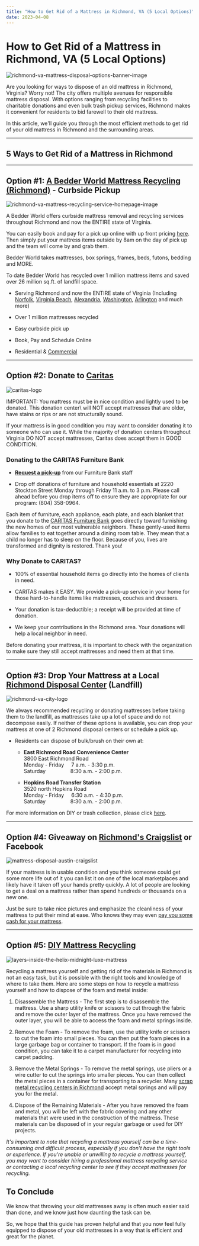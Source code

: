 ```yaml
---
title: "How to Get Rid of a Mattress in Richmond, VA (5 Local Options)"
date: 2023-04-08
---
```


# How to Get Rid of a Mattress in Richmond, VA (5 Local Options)

![richmond-va-mattress-disposal-options-banner-image](images/Most-Attractive-Youtube-Thumbnail-2023-04-07T201655.217-1024x576.png)

Are you looking for ways to dispose of an old mattress in Richmond, Virginia? Worry not! The city offers multiple avenues for responsible mattress disposal. With options ranging from recycling facilities to charitable donations and even bulk trash pickup services, Richmond makes it convenient for residents to bid farewell to their old mattress.

In this article, we'll guide you through the most efficient methods to get rid of your old mattress in Richmond and the surrounding areas.

* * *

## 5 Ways to Get Rid of a Mattress in Richmond

* * *

## Option #1: [A Bedder World Mattress Recycling (Richmond)](https://www.abedderworld.com/Richmond-VA) \- Curbside Pickup

![richmond-va-mattress-recycling-service-homepage-image](images/Screen-Shot-2023-04-07-at-8.19.05-PM-1024x565.png)

A Bedder World offers curbside mattress removal and recycling services throughout Richmond and now the ENTIRE state of Virginia.

You can easily book and pay for a pick up online with up front pricing [here](https://www.abedderworld.com/book-online/). Then simply put your mattress items outside by 8am on the day of pick up and the team will come by and grab them.

Bedder World takes mattresses, box springs, frames, beds, futons, bedding and MORE.

To date Bedder World has recycled over 1 million mattress items and saved over 26 million sq.ft. of landfill space.

- Serving Richmond and now the ENTIRE state of Virginia (Including [Norfolk](https://www.abedderworld.com/Norfolk-VA), [Virginia Beach](https://www.abedderworld.com/how-to-get-rid-of-a-mattress-in-virginia-beach.html/), [Alexandria](https://www.abedderworld.com/how-to-get-rid-of-mattress-in-alexandria-va.html/), [Washington](https://www.abedderworld.com/Washington-DC), [Arlington](https://www.abedderworld.com/how-to-get-rid-of-a-mattress-in-arlington-va.html/) and much more)

- Over 1 million mattresses recycled

- Easy curbside pick up

- Book, Pay and Schedule Online

- Residential & [Commercial](https://www.abedderworld.com/commercial/)

* * *

## Option #2: Donate to [Caritas](https://www.caritasva.org/give-help/donate-items/)

![caritas-logo](images/CARITAS-Tag_3c_RGB-1024x483.png)

IMPORTANT: You mattress must be in nice condition and lightly used to be donated. This donation center\\ will NOT accept mattresses that are older, have stains or rips or are not structurally sound.

If your mattress is in good condition you may want to consider donating it to someone who can use it. While the majority of donation centers throughout Virginia DO NOT accept mattresses, Caritas does accept them in GOOD CONDITION.

### Donating to the CARITAS Furniture Bank

- **[Request a pick-up](https://www.caritasva.org/caritas-furniture-pick-up-form/)** from our Furniture Bank staff

- Drop off donations of furniture and household essentials at 2220 Stockton Street Monday through Friday 11 a.m. to 3 p.m. Please call ahead before you drop items off to ensure they are appropriate for our program: (804) 358-0964.

Each item of furniture, each appliance, each plate, and each blanket that you donate to the [CARITAS Furniture Bank](https://www.caritasva.org/programs/furniture-bank/) goes directly toward furnishing the new homes of our most vulnerable neighbors. These gently-used items allow families to eat together around a dining room table. They mean that a child no longer has to sleep on the floor. Because of you, lives are transformed and dignity is restored. Thank you!

### Why Donate to CARITAS?

- 100% of essential household items go directly into the homes of clients in need.

- CARITAS makes it EASY. We provide a pick-up service in your home for those hard-to-handle items like mattresses, couches and dressers.

- Your donation is tax-deductible; a receipt will be provided at time of donation.

- We keep your contributions in the Richmond area. Your donations will help a local neighbor in need.

Before donating your mattress, it is important to check with the organization to make sure they still accept mattresses and need them at that time.

* * *

## Option #3: Drop Your Mattress at a Local [Richmond Disposal Center](https://www.rva.gov/public-works/bulk-and-brush) (Landfill)

![richmond-va-city-logo](images/Screen-Shot-2023-04-07-at-8.33.48-PM.png)

We always recommended recycling or donating mattresses before taking them to the landfill, as mattresses take up a lot of space and do not decompose easily. If neither of these options is available, you can drop your mattress at one of 2 Richmond disposal centers or schedule a pick up.

- Residents can dispose of bulk/brush on their own at:
    - **East Richmond Road Convenience Center**   
        3800 East Richmond Road   
        Monday - Friday     7 a.m. - 3:30 p.m.  
        Saturday                 8:30 a.m. - 2:00 p.m.
    
    - **Hopkins Road Transfer Station**   
        3520 north Hopkins Road   
        Monday - Friday     6:30 a.m. - 4:30 p.m.  
        Saturday                 8:30 a.m. - 2:00 p.m.

For more information on DIY or trash collection, please click [here](https://www.rva.gov/public-works/trash-collection).

* * *

## Option #4: Giveaway on [Richmond's Craigslist](https://richmond.craigslist.org/) or Facebook

![mattress-disposal-austin-craigslist](images/Screen-Shot-2019-12-11-at-8.06.07-AM-edited.png)

If your mattress is in usable condition and you think someone could get some more life out of it you can list it on one of the local marketplaces and likely have it taken off your hands pretty quickly. A lot of people are looking to get a deal on a mattress rather than spend hundreds or thousands on a new one.

Just be sure to take nice pictures and emphasize the cleanliness of your mattress to put their mind at ease. Who knows they may even [pay you some cash for your mattress](https://www.abedderworld.com/is-it-illegal-to-sell-a-used-mattress-state-by-state-guide.html/).

* * *

## Option #5: [DIY Mattress Recycling](https://www.abedderworld.com/how-to-recycle-a-mattress/)

![layers-inside-the-helix-midnight-luxe-mattress](images/IMG_4214-768x1024.jpeg)

Recycling a mattress yourself and getting rid of the materials in Richmond is not an easy task, but it is possible with the right tools and knowledge of where to take them. Here are some steps on how to recycle a mattress yourself and how to dispose of the foam and metal inside:

1. Disassemble the Mattress - The first step is to disassemble the mattress. Use a sharp utility knife or scissors to cut through the fabric and remove the outer layer of the mattress. Once you have removed the outer layer, you will be able to access the foam and metal springs inside.

3. Remove the Foam - To remove the foam, use the utility knife or scissors to cut the foam into small pieces. You can then put the foam pieces in a large garbage bag or container to transport. If the foam is in good condition, you can take it to a carpet manufacturer for recycling into carpet padding.

5. Remove the Metal Springs - To remove the metal springs, use pliers or a wire cutter to cut the springs into smaller pieces. You can then collect the metal pieces in a container for transporting to a recycler. Many [scrap metal recycling centers in Richmond](https://smithironmetal.com/) accept metal springs and will pay you for the metal.

7. Dispose of the Remaining Materials - After you have removed the foam and metal, you will be left with the fabric covering and any other materials that were used in the construction of the mattress. These materials can be disposed of in your regular garbage or used for DIY projects.

_It's important to note that recycling a mattress yourself can be a time-consuming and difficult process, especially if you don't have the right tools or experience. If you're unable or unwilling to recycle a mattress yourself, you may want to consider hiring a professional mattress recycling service or contacting a local recycling center to see if they accept mattresses for recycling._

## To Conclude

We know that throwing your old mattresses away is often much easier said than done, and we know just how daunting the task can be.

So, we hope that this guide has proven helpful and that you now feel fully equipped to dispose of your old mattresses in a way that is efficient and great for the planet.
